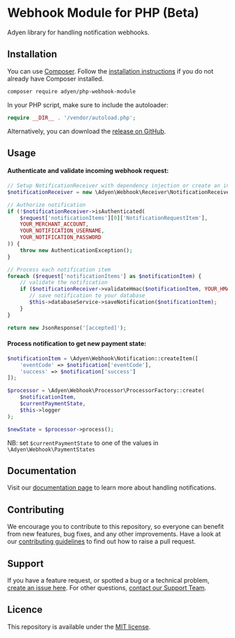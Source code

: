 # Webhook Module for PHP (Beta)

Adyen library for handling notification webhooks.

## Installation
You can use [Composer](https://getcomposer.org/). Follow the [installation instructions](https://getcomposer.org/doc/00-intro.md) if you do not already have Composer installed.

~~~~ bash
composer require adyen/php-webhook-module
~~~~

In your PHP script, make sure to include the autoloader:

~~~~ php
require __DIR__ . '/vendor/autoload.php';
~~~~

Alternatively, you can download the [release on GitHub](https://github.com/Adyen/php-webhook-module/releases).

## Usage

#### Authenticate and validate incoming webhook request:
~~~~ php 
// Setup NotificationReceiver with dependency injection or create an instance as follows
$notificationReceiver = new \Adyen\Webhook\Receiver\NotificationReceiver(new \Adyen\Webhook\Receiver\HmacSignature);

// Authorize notification
if (!$notificationReceiver->isAuthenticated(
    $request['notificationItems'][0]['NotificationRequestItem'],
    YOUR_MERCHANT_ACCOUNT,
    YOUR_NOTIFICATION_USERNAME,
    YOUR_NOTIFICATION_PASSWORD
)) {
    throw new AuthenticationException();
}

// Process each notification item
foreach ($request['notificationItems'] as $notificationItem) {
    // validate the notification
    if ($notificationReceiver->validateHmac($notificationItem, YOUR_HMAC_KEY)) {
       // save notification to your database
       $this->databaseService->saveNotification($notificationItem); 
    }
}

return new JsonResponse('[accepted]');
~~~~

#### Process notification to get new payment state:
~~~~ php 
$notificationItem = \Adyen\Webhook\Notification::createItem([
    'eventCode' => $notification['eventCode'],
    'success' => $notification['success']
]);

$processor = \Adyen\Webhook\Processor\ProcessorFactory::create(
    $notificationItem,
    $currentPaymentState,
    $this->logger
);

$newState = $processor->process();
~~~~
NB: set `$currentPaymentState` to one of the values in `\Adyen\Webhook\PaymentStates`

## Documentation
Visit our [documentation page](https://docs.adyen.com/development-resources/webhooks/understand-notifications) to learn more about handling notifications.

## Contributing
We encourage you to contribute to this repository, so everyone can benefit from new features, bug fixes, and any other improvements.
Have a look at our [contributing guidelines](https://github.com/Adyen/.github/blob/develop/CONTRIBUTING.md) to find out how to raise a pull request.

## Support
If you have a feature request, or spotted a bug or a technical problem, [create an issue here](https://github.com/Adyen/php-webhook-module/issues/new/choose).
For other questions, [contact our Support Team](https://www.adyen.help/hc/en-us/requests/new?ticket_form_id=360000705420).

## Licence
This repository is available under the [MIT license](https://github.com/Adyen/php-webhook-module/blob/master/LICENSE).
